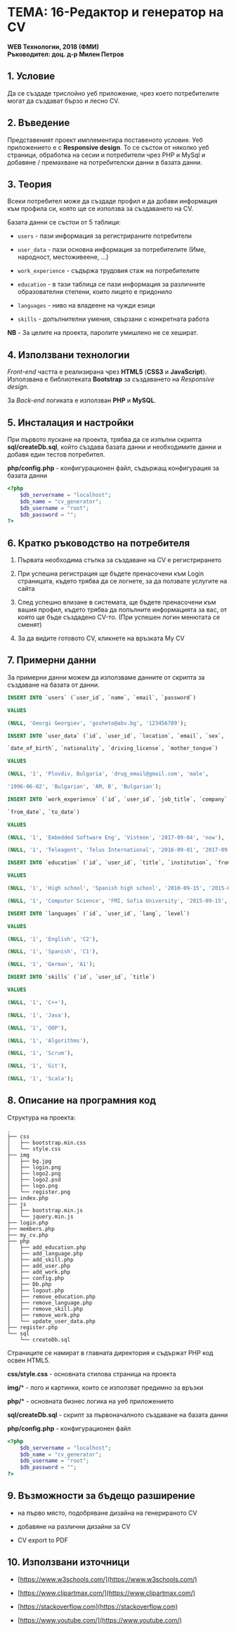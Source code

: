 
# ТЕМА:  16-Редактор и генератор на CV

**WEB Технологии, 2018 (ФМИ)**  
**Ръководител: доц. д-р Милен Петров** 

## 1. Условие

Да се създаде трислойно уеб приложение, чрез което потребителите могат да създават бързо и лесно CV.

## 2. Въведение

Представеният проект имплементира поставеното условие. Уеб приложението е с **Responsive design**. То се състои от няколко уеб страници, обработка на сесии и потребители чрез PHP и MySql и добавяне / премахване на потребителски данни в базата данни.

## 3. Теория

Всеки потребител може да създаде профил и да добави информация към профила си, която ще се използва за създаването на CV.

Базата данни се състои от 5 таблици:

- `users` - пази информация за регистрираните потребители

- `user_data` - пази основна информация за потребителите (Име, народност, местоживеене, …)

- `work_experience` - съдържа трудовия стаж на потребителите

- `education` - в тази таблица се пази информация за различните образователни степени, които лицето е придонило

- `languages` - ниво на владеене на чужди езици

- `skills` - допълнителни умения, свързани с конкретната работа

**NB** - За целите на проекта, паролите умишлено не се хешират.

## 4. Използвани технологии

*Front-end* частта е реализирана чрез **HTML5** (**CSS3** и **JavaScript**). Използвана е библиотеката **Bootstrap** за създаването на *Responsive design*.

За *Back-end* логиката е използван **PHP** и **MySQL**.

## 5. Инсталация и настройки

При първото пускане на проекта, трябва да се изпълни скрипта **sql/createDb.sql**, който създава базата данни и необходимите данни и добавя един тестов потребител.

**php/config.php** - конфигурационен файл, съдържащ конфигурация за базата данни

```php
<?php
    $db_servername = "localhost";
    $db_name = "cv_generator";
    $db_username = "root";
    $db_password = "";
?>
```

## 6. Кратко ръководство на потребителя

1. Първата необходима стъпка за създаване на CV е регистрирането

2. При успешна регистрация ще бъдете пренасочени към Login страницата, където трябва да се логнете, за да ползвате услугите на сайта

3. След успешно влизане в системата, ще бъдете пренасочени към вашия профил, където трябва да попълните информацията за вас, от която ще бъде създадено CV-то. (При успешен логин менютата се сменят)

4. За да видите готовото CV, кликнете на връзката My CV

## 7. Примерни данни

За примерни данни можем да използваме данните от скрипта за създаване на базата от данни.

```sql
INSERT INTO `users` (`user_id`, `name`, `email`, `password`)

VALUES

(NULL, 'Georgi Georgiev', 'gosheto@abv.bg', '123456789');

INSERT INTO `user_data` (`id`, `user_id`, `location`, `email`, `sex`,

`date_of_birth`, `nationality`, `driving_license`, `mother_tongue`)

VALUES

(NULL, '1', 'Plovdiv, Bulgaria', 'drug_email@gmail.com', 'male',

'1996-06-02', 'Bulgarian', 'AM, B', 'Bulgarian');

INSERT INTO `work_experience` (`id`, `user_id`, `job_title`, `company`,

`from_date`, `to_date`)

VALUES

(NULL, '1', 'Embedded Software Eng', 'Visteon', '2017-09-04', 'now'),

(NULL, '1', 'Teleagent', 'Telus International', '2016-09-01', '2017-09-01');

INSERT INTO `education` (`id`, `user_id`, `title`, `institution`, `from_date`, `to_date`)

VALUES

(NULL, '1', 'High school', 'Spanish high school', '2010-09-15', '2015-05-30'),

(NULL, '1', 'Computer Science', 'FMI, Sofia University', '2015-09-15', '2019-09-01');

INSERT INTO `languages` (`id`, `user_id`, `lang`, `level`)

VALUES

(NULL, '1', 'English', 'C2'),

(NULL, '1', 'Spanish', 'C1'),

(NULL, '1', 'German', 'A1');

INSERT INTO `skills` (`id`, `user_id`, `title`)

VALUES

(NULL, '1', 'C++'),

(NULL, '1', 'Java'),

(NULL, '1', 'OOP'),

(NULL, '1', 'Algorithms'),

(NULL, '1', 'Scrum'),

(NULL, '1', 'Git'),

(NULL, '1', 'Scala');
```

## 8. Описание на програмния код

Структура на проекта:

    .
    ├── css
    │   ├── bootstrap.min.css
    │   └── style.css
    ├── img
    │   ├── bg.jpg
    │   ├── login.png
    │   ├── logo2.png
    │   ├── logo2.psd
    │   ├── logo.png
    │   └── register.png
    ├── index.php
    ├── js
    │   ├── bootstrap.min.js
    │   └── jquery.min.js
    ├── login.php
    ├── members.php
    ├── my_cv.php
    ├── php
    │   ├── add_education.php
    │   ├── add_language.php
    │   ├── add_skill.php
    │   ├── add_user.php
    │   ├── add_work.php
    │   ├── config.php
    │   ├── Db.php
    │   ├── logout.php
    │   ├── remove_education.php
    │   ├── remove_language.php
    │   ├── remove_skill.php
    │   ├── remove_work.php
    │   └── update_user_data.php
    ├── register.php
    └── sql
        └── createDb.sql

Страниците се намират в главната директория и съдържат PHP код освен HTML5.

**css/style.css** - основната стилова страница на проекта

**img/*** - лого и картинки, които се използват предимно за връзки

**php/*** - основната бизнес логика на уеб приложението

**sql/createDb.sql** - скрипт за първоначалното създаване на базата данни

**php/config.php** - конфигурационен файл

```php
<?php
    $db_servername = "localhost";
    $db_name = "cv_generator";
    $db_username = "root";
    $db_password = "";
?>
```

## 9. Възможности за бъдещо разширение

- на първо място, подобряване дизайна на генерираното CV

- добавяне на различни дизайни за CV

- CV export to PDF

## 10. Използвани източници

- [https://www.w3schools.com/](https://www.w3schools.com/)

- [https://www.clipartmax.com/](https://www.clipartmax.com/)

- [https://stackoverflow.com](https://stackoverflow.com)

- [https://www.youtube.com/](https://www.youtube.com/)